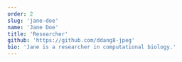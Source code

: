 ```yaml
---
order: 2
slug: 'jane-doe'
name: 'Jane Doe'
title: 'Researcher'
github: 'https://github.com/ddang8-jpeg'
bio: 'Jane is a researcher in computational biology.'
---
```

